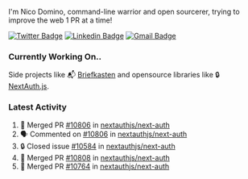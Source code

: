 
I'm Nico Domino, command-line warrior and open sourcerer, trying to improve the web 1 PR at a time!

[![Twitter Badge](https://img.shields.io/badge/-@ndom91-1ca0f1?style=flat-square&labelColor=1ca0f1&logo=twitter&logoColor=white&link=https://twitter.com/ndom91)](https://twitter.com/ndom91) [![Linkedin Badge](https://img.shields.io/badge/-ndom91-blue?style=flat-square&logo=Linkedin&logoColor=white&link=https://www.linkedin.com/in/ndom91/)](https://www.linkedin.com/in/ndom91/) [![Gmail Badge](https://img.shields.io/badge/-yo@ndo.dev-c14438?style=flat-square&logo=mail.ru&logoColor=white&link=mailto:yo@ndo.dev)](mailto:yo@ndo.dev)

### Currently Working On..

Side projects like 📬 [Briefkasten](https://briefkastenhq.com) and opensource libraries like 🔒 [NextAuth.js](https://github.com/nextauthjs/next-auth).

<!--START_SECTION_PROFILE_VIEWS:readme-info-->
<!--END_SECTION_PROFILE_VIEWS:readme-info-->

<!--START_SECTION_DAILY_COMMIT:readme-info-->
<!--END_SECTION_DAILY_COMMIT:readme-info-->

<!--START_SECTION_WEEKLY_COMMIT:readme-info-->
<!--END_SECTION_WEEKLY_COMMIT:readme-info-->

### Latest Activity

<!--START_SECTION:activity-->
1. 🎉 Merged PR [#10806](https://github.com/nextauthjs/next-auth/pull/10806) in [nextauthjs/next-auth](https://github.com/nextauthjs/next-auth)
2. 🗣 Commented on [#10806](https://github.com/nextauthjs/next-auth/pull/10806#issuecomment-2094109731) in [nextauthjs/next-auth](https://github.com/nextauthjs/next-auth)
3. 🔒 Closed issue [#10584](https://github.com/nextauthjs/next-auth/issues/10584) in [nextauthjs/next-auth](https://github.com/nextauthjs/next-auth)
4. 🎉 Merged PR [#10808](https://github.com/nextauthjs/next-auth/pull/10808) in [nextauthjs/next-auth](https://github.com/nextauthjs/next-auth)
5. 🎉 Merged PR [#10764](https://github.com/nextauthjs/next-auth/pull/10764) in [nextauthjs/next-auth](https://github.com/nextauthjs/next-auth)
<!--END_SECTION:activity-->
